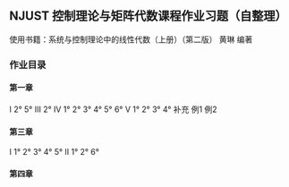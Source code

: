 ## NJUST 控制理论与矩阵代数课程作业习题（自整理）
使用书籍：系统与控制理论中的线性代数（上册）（第二版） 黄琳 编著

### 作业目录
#### 第一章
I 2° 5°
III 2°
IV 1° 2° 3° 4° 5° 6°
V 1° 2° 3° 4°
补充 例1 例2

#### 第三章
I 1° 2° 3° 4° 5°
II 1° 2° 6°

#### 第四章

